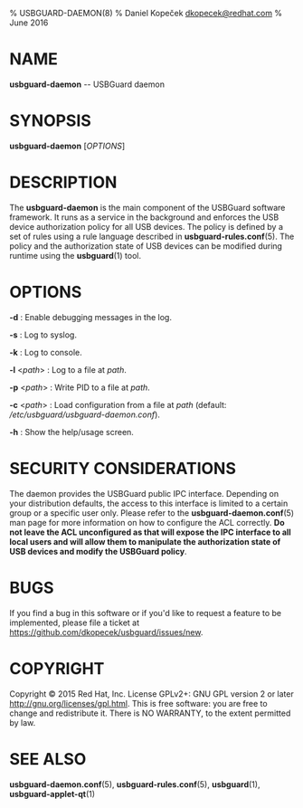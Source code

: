 % USBGUARD-DAEMON(8)
% Daniel Kopeček <dkopecek@redhat.com>
% June 2016

# NAME

**usbguard-daemon** -- USBGuard daemon

# SYNOPSIS

**usbguard-daemon** [*OPTIONS*]

# DESCRIPTION

The **usbguard-daemon** is the main component of the USBGuard software framework. It runs as a service in the background and enforces the USB device authorization policy for all USB devices. The policy is defined by a set of rules using a rule language described in **usbguard-rules.conf**(5). The policy and the authorization state of USB devices can be modified during runtime using the **usbguard**(1) tool.

# OPTIONS

**-d**
:   Enable debugging messages in the log.

**-s**
:   Log to syslog.

**-k**
:   Log to console.

**-l** <*path*>
:   Log to a file at *path*.

**-p** <*path*>
:   Write PID to a file at *path*.

**-c** <*path*>
:   Load configuration from a file at *path* (default: */etc/usbguard/usbguard-daemon.conf*).

**-h**
:   Show the help/usage screen.

# SECURITY CONSIDERATIONS

The daemon provides the USBGuard public IPC interface. Depending on your distribution defaults, the access to this interface is limited to a certain group or a specific user only. Please refer to the **usbguard-daemon.conf**(5) man page for more information on how to configure the ACL correctly. **Do not leave the ACL unconfigured as that will expose the IPC interface to all local users and will allow them to manipulate the authorization state of USB devices and modify the USBGuard policy**.

# BUGS

If you find a bug in this software or if you'd like to request a feature to be implemented, please file a ticket at <https://github.com/dkopecek/usbguard/issues/new>.

# COPYRIGHT

Copyright © 2015 Red Hat, Inc.  License GPLv2+: GNU GPL version 2 or later <http://gnu.org/licenses/gpl.html>. This is free software: you are free to change and redistribute it.  There is NO WARRANTY, to the extent permitted by law.

# SEE ALSO

**usbguard-daemon.conf**(5), **usbguard-rules.conf**(5), **usbguard**(1), **usbguard-applet-qt**(1)
